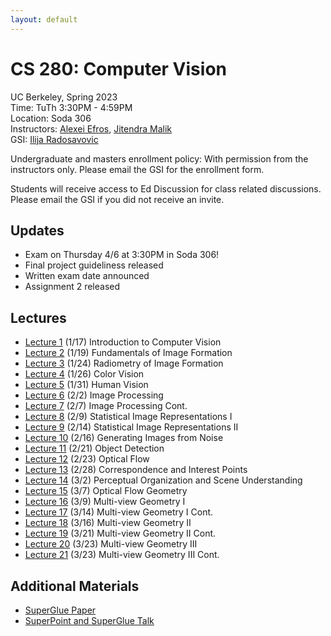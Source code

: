 ```yaml
---
layout: default
---
```


# CS 280: Computer Vision

UC Berkeley, Spring 2023  
Time: TuTh 3:30PM - 4:59PM  
Location: Soda 306  
Instructors: [Alexei Efros](https://people.eecs.berkeley.edu/~efros), [Jitendra Malik](https://people.eecs.berkeley.edu/~malik)  
GSI: [Ilija Radosavovic](https://people.eecs.berkeley.edu/~ilija)

Undergraduate and masters enrollment policy: With permission from the instructors only. Please email the GSI for the enrollment form.

Students will receive access to Ed Discussion for class related discussions. Please email the GSI if you did not receive an invite.

## Updates

* Exam on Thursday 4/6 at 3:30PM in Soda 306!
* Final project guideliness released
* Written exam date announced
* Assignment 2 released

## Lectures

* [Lecture 1](https://www.dropbox.com/s/sm0zvz29kyce8yc/malik-280-lec0.pdf?dl=0) (1/17) Introduction to Computer Vision
* [Lecture 2](https://www.dropbox.com/s/tgv45wu1lrmqvnc/PerspectiveProjection%202023.pdf?dl=0) (1/19) Fundamentals of Image Formation
* [Lecture 3](https://www.dropbox.com/s/a6s9hpacwu83f0l/malik-280-lec2.pdf?dl=0) (1/24) Radiometry of Image Formation
* [Lecture 4](https://www.dropbox.com/s/3tfyn1sflnewbpk/malik-280-lec3.pdf?dl=0) (1/26) Color Vision
* [Lecture 5](https://www.dropbox.com/s/ryd68lyd9yhiiho/malik-280-lec4.pdf?dl=0) (1/31) Human Vision
* [Lecture 6](https://www.dropbox.com/s/2i24cfumd8c3z19/2023%20Image%20Processing.pdf?dl=0) (2/2) Image Processing
* [Lecture 7](https://www.dropbox.com/s/2i24cfumd8c3z19/2023%20Image%20Processing.pdf?dl=0) (2/7) Image Processing Cont.
* [Lecture 8](https://www.dropbox.com/s/xgj7vwe5n10gd8k/2023%20-%20Statistical%20Image%20Representations.pdf?dl=0) (2/9) Statistical Image Representations I
* [Lecture 9](https://www.dropbox.com/s/nkjepq5ay6yxr3o/Sequence%20Models.pdf?dl=0) (2/14) Statistical Image Representations II
* [Lecture 10](https://www.dropbox.com/s/hq0ojohvehcuirh/GenerativeModels.pdf?dl=0) (2/16) Generating Images from Noise
* [Lecture 11](https://www.dropbox.com/s/u6c13ijcdnq6f87/ilija-280-detection.pdf?dl=0) (2/21) Object Detection
* [Lecture 12](https://www.dropbox.com/s/0ou6b3gfiu9bby7/flow.pdf?dl=0) (2/23) Optical Flow
* [Lecture 13](https://www.dropbox.com/s/8pi8u0ll1f3we73/2023%20slides%20correspondence_interest_points.pdf?dl=0) (2/28) Correspondence and Interest Points
* [Lecture 14](https://www.dropbox.com/s/5meu7iknx79bodd/slides%20Scene%20Understanding.pdf?dl=0) (3/2) Perceptual Organization and Scene Understanding
* [Lecture 15](https://www.dropbox.com/s/oxxp58bmlmd51nn/optical-flow-geometry.pdf?dl=0) (3/7) Optical Flow Geometry
* [Lecture 16](https://www.dropbox.com/s/pm3v9rrvfupqwj9/Multi-view-geometry.pdf?dl=0) (3/9) Multi-view Geometry I
* [Lecture 17](https://www.dropbox.com/s/pm3v9rrvfupqwj9/Multi-view-geometry.pdf?dl=0) (3/14) Multi-view Geometry I Cont.
* [Lecture 18](https://www.dropbox.com/s/o1o9kzl38fcb26n/Multi-view-geometry2.pdf?dl=0) (3/16) Multi-view Geometry II
* [Lecture 19](https://www.dropbox.com/s/o1o9kzl38fcb26n/Multi-view-geometry2.pdf?dl=0) (3/21) Multi-view Geometry II Cont.
* [Lecture 20](https://www.dropbox.com/s/7lwg28cfen2dvlw/Multi-view-geometry3.pdf?dl=0) (3/23) Multi-view Geometry III
* [Lecture 21](https://www.dropbox.com/s/7lwg28cfen2dvlw/Multi-view-geometry3.pdf?dl=0) (3/23) Multi-view Geometry III Cont.

## Additional Materials

* [SuperGlue Paper](https://www.dropbox.com/s/e2xgu02zhluja29/Sarlin_SuperGlue_Learning_Feature_Matching_With_Graph_Neural_Networks_CVPR_2020_paper.pdf?dl=0)
* [SuperPoint and SuperGlue Talk](https://www.dropbox.com/s/zi81v9r1826q42t/malisiewicz_superpoint_superglue_lessons_learned_june20_2022.pdf?dl=0)

